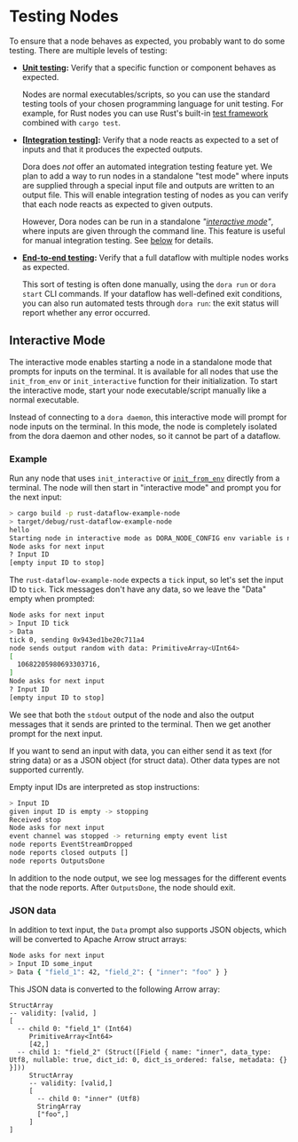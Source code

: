 # Testing Nodes

To ensure that a node behaves as expected, you probably want to do some testing. There are multiple
levels of testing:

- **[Unit testing](https://en.wikipedia.org/wiki/Unit_testing):**
  Verify that a specific function or component behaves as expected.

  Nodes are normal executables/scripts, so you can use the standard testing tools of your chosen
  programming language for unit testing. For example, for Rust nodes you can use Rust's built-in
  [test framework](https://doc.rust-lang.org/book/ch11-01-writing-tests.html) combined with
  `cargo test`.
- **[[Integration testing](https://en.wikipedia.org/wiki/Integration_testing)]:**
  Verify that a node reacts as expected to a set of inputs and that it produces the expected outputs.

  Dora does _not_ offer an automated integration testing feature yet. We plan to add a way
  to run nodes in a standalone "test mode" where inputs are supplied through a special input file
  and outputs are written to an output file. This will enable integration testing of nodes as you
  can verify that each node reacts as expected to given outputs.

  However, Dora nodes can be run in a standalone _"[interactive mode](#interactive-mode)"_, where
  inputs are given through the command line. This feature is useful for manual integration testing.
  See [below](#interactive-mode) for details.
- **[End-to-end testing](https://en.wikipedia.org/wiki/System_testing):**
  Verify that a full dataflow with multiple nodes works as expected.

  This sort of testing is often done manually, using the `dora run` or `dora start` CLI commands.
  If your dataflow has well-defined exit conditions, you can also run automated tests through
  `dora run`: the exit status will report whether any error occurred.


## Interactive Mode

The interactive mode enables starting a node in a standalone mode that prompts for inputs on the
terminal. It is available for all nodes that use the `init_from_env` or `init_interactive`
function for their initialization. To start the interactive mode, start your node executable/script
manually like a normal executable.

Instead of connecting to a `dora daemon`, this interactive mode will prompt for node inputs
on the terminal. In this mode, the node is completely isolated from the dora daemon and
other nodes, so it cannot be part of a dataflow.

### Example

Run any node that uses `init_interactive` or [`init_from_env`](Self::init_from_env) directly
from a terminal. The node will then start in "interactive mode" and prompt you for the next
input:

```bash
> cargo build -p rust-dataflow-example-node
> target/debug/rust-dataflow-example-node
hello
Starting node in interactive mode as DORA_NODE_CONFIG env variable is not set
Node asks for next input
? Input ID
[empty input ID to stop]
```

The `rust-dataflow-example-node` expects a `tick` input, so let's set the input ID to
`tick`. Tick messages don't have any data, so we leave the "Data" empty when prompted:

```bash
Node asks for next input
> Input ID tick
> Data
tick 0, sending 0x943ed1be20c711a4
node sends output random with data: PrimitiveArray<UInt64>
[
  10682205980693303716,
]
Node asks for next input
? Input ID
[empty input ID to stop]
```

We see that both the `stdout` output of the node and also the output messages that it sends
are printed to the terminal. Then we get another prompt for the next input.

If you want to send an input with data, you can either send it as text (for string data)
or as a JSON object (for struct data). Other data types are not supported currently.

Empty input IDs are interpreted as stop instructions:

```bash
> Input ID
given input ID is empty -> stopping
Received stop
Node asks for next input
event channel was stopped -> returning empty event list
node reports EventStreamDropped
node reports closed outputs []
node reports OutputsDone
```

In addition to the node output, we see log messages for the different events that the node
reports. After `OutputsDone`, the node should exit.

### JSON data

In addition to text input, the `Data` prompt also supports JSON objects, which will be
converted to Apache Arrow struct arrays:

```bash
Node asks for next input
> Input ID some_input
> Data { "field_1": 42, "field_2": { "inner": "foo" } }
```

This JSON data is converted to the following Arrow array:

```
StructArray
-- validity: [valid, ]
[
  -- child 0: "field_1" (Int64)
     PrimitiveArray<Int64>
     [42,]
  -- child 1: "field_2" (Struct([Field { name: "inner", data_type: Utf8, nullable: true, dict_id: 0, dict_is_ordered: false, metadata: {} }]))
     StructArray
     -- validity: [valid,]
     [
       -- child 0: "inner" (Utf8)
       StringArray
       ["foo",]
     ]
]
```

